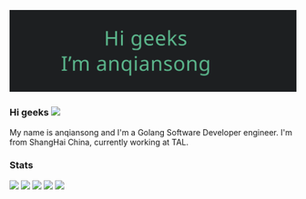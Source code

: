![anqiansong](anqiansong.svg)

### Hi geeks <img src="https://raw.githubusercontent.com/anqiansong/anqiansong/master/wave.gif" width="30px">
My name is anqiansong and I'm a Golang Software Developer engineer. I'm from ShangHai China, currently working at TAL.

### Stats

[![](https://raw.githubusercontent.com/anqiansong/anqiansong/main/profile-summary-card-output/github/0-profile-details.svg)](https://github.com/anqiansong/anqiansong)
[![](https://raw.githubusercontent.com/anqiansong/anqiansong/main/profile-summary-card-output/github/1-repos-per-language.svg)](https://github.com/anqiansong/anqiansong) [![](https://raw.githubusercontent.com/anqiansong/anqiansong/main/profile-summary-card-output/github/2-most-commit-language.svg)](https://github.com/anqiansong/anqiansong)
[![](https://raw.githubusercontent.com/anqiansong/anqiansong/main/profile-summary-card-output/github/3-stats.svg)](https://github.com/anqiansong/anqiansong) [![](https://raw.githubusercontent.com/anqiansong/anqiansong/main/profile-summary-card-output/github/4-productive-time.svg)](https://github.com/anqiansong/anqiansong)